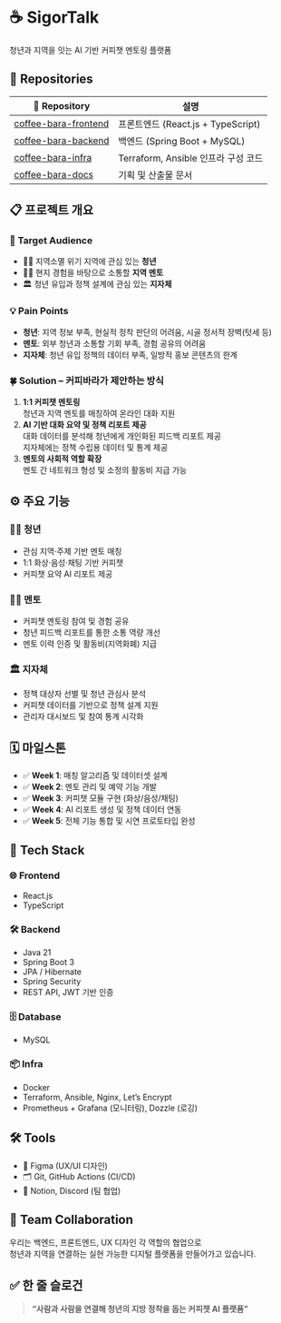 # ☕ SigorTalk

청년과 지역을 잇는 AI 기반 커피챗 멘토링 플랫폼

## 🔗 Repositories

| 📁 Repository                          | 설명                                |
|-----------------------------------------|---------------------------------------|
| [coffee-bara-frontend](https://github.com/koffeebara/Frontend-React) | 프론트엔드 (React.js + TypeScript)    |
| [coffee-bara-backend](https://github.com/koffeebara/Backend-Spring-Boot)   | 백엔드 (Spring Boot + MySQL)         |
| [coffee-bara-infra](https://github.com/koffeebara/sigortalk-infra)       | Terraform, Ansible 인프라 구성 코드 |
| [coffee-bara-docs](https://www.notion.so/228c94c8d6d180f6b31dd5af4191e91a)         | 기획 및 산출물 문서                  |

## 📋 프로젝트 개요

### 🎯 Target Audience
- 🧑‍🎓 지역소멸 위기 지역에 관심 있는 **청년**
- 👨‍🌾 현지 경험을 바탕으로 소통할 **지역 멘토**
- 🏛 청년 유입과 정책 설계에 관심 있는 **지자체**

### 💡 Pain Points
- **청년**: 지역 정보 부족, 현실적 정착 판단의 어려움, 시골 정서적 장벽(텃세 등)
- **멘토**: 외부 청년과 소통할 기회 부족, 경험 공유의 어려움
- **지자체**: 청년 유입 정책의 데이터 부족, 일방적 홍보 콘텐츠의 한계

### 🍀 Solution – 커피바라가 제안하는 방식
1. **1:1 커피챗 멘토링**  
   청년과 지역 멘토를 매칭하여 온라인 대화 지원
2. **AI 기반 대화 요약 및 정책 리포트 제공**  
   대화 데이터를 분석해 청년에게 개인화된 피드백 리포트 제공  
   지자체에는 정책 수립용 데이터 및 통계 제공
3. **멘토의 사회적 역할 확장**  
   멘토 간 네트워크 형성 및 소정의 활동비 지급 가능

## ⚙ 주요 기능

### 👩‍🎓 청년
- 관심 지역·주제 기반 멘토 매칭
- 1:1 화상·음성·채팅 기반 커피챗
- 커피챗 요약 AI 리포트 제공

### 👨‍🌾 멘토
- 커피챗 멘토링 참여 및 경험 공유
- 청년 피드백 리포트를 통한 소통 역량 개선
- 멘토 이력 인증 및 활동비(지역화폐) 지급

### 🏛 지자체
- 정책 대상자 선별 및 청년 관심사 분석
- 커피챗 데이터를 기반으로 정책 설계 지원
- 관리자 대시보드 및 참여 통계 시각화

## 🗓 마일스톤
- ✅ **Week 1**: 매칭 알고리즘 및 데이터셋 설계
- ✅ **Week 2**: 멘토 관리 및 예약 기능 개발
- ✅ **Week 3**: 커피챗 모듈 구현 (화상/음성/채팅)
- ✅ **Week 4**: AI 리포트 생성 및 정책 데이터 연동
- ✅ **Week 5**: 전체 기능 통합 및 시연 프로토타입 완성

## 🚀 Tech Stack

### 🌐 Frontend
- React.js
- TypeScript

### 🛠 Backend
- Java 21
- Spring Boot 3
- JPA / Hibernate
- Spring Security
- REST API, JWT 기반 인증

### 🗄 Database
- MySQL

### 📦 Infra
- Docker
- Terraform, Ansible, Nginx, Let’s Encrypt
- Prometheus + Grafana (모니터링), Dozzle (로깅)


## 🛠 Tools
- 🎨 Figma (UX/UI 디자인)
- 🗂 Git, GitHub Actions (CI/CD)
- 📝 Notion, Discord (팀 협업)

## 👥 Team Collaboration

우리는 백엔드, 프론트엔드, UX 디자인 각 역할의 협업으로  
청년과 지역을 연결하는 실현 가능한 디지털 플랫폼을 만들어가고 있습니다.

## ✅ 한 줄 슬로건
> **“사람과 사람을 연결해 청년의 지방 정착을 돕는 커피챗 AI 플랫폼”**



